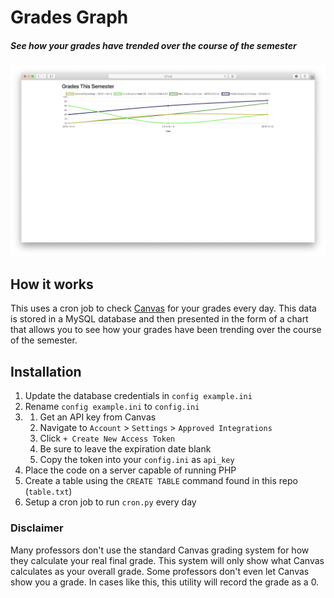 # Grades Graph
##### See how your grades have trended over the course of the semester

![Graph](Screenshot.png)

## How it works
This uses a cron job to check [Canvas](https://canvas.instructure.com) for your grades every day. This data is stored in a MySQL database and then presented in the form of a chart that allows you to see how your grades have been trending over the course of the semester.

## Installation
1. Update the database credentials in `config example.ini`
2. Rename `config example.ini` to `config.ini`
3. 1. Get an API key from Canvas
   1. Navigate to `Account` > `Settings` > `Approved Integrations`
   2. Click `+ Create New Access Token`
   3. Be sure to leave the expiration date blank
   4. Copy the token into your `config.ini` as `api_key`
4. Place the code on a server capable of running PHP
5. Create a table using the `CREATE TABLE` command found in this repo (`table.txt`)
6. Setup a cron job to run `cron.py` every day

### Disclaimer
Many professors don't use the standard Canvas grading system for how they calculate your real final grade. This system will only show what Canvas calculates as your overall grade.
Some professors don't even let Canvas show you a grade. In cases like this, this utility will record the grade as a 0.
